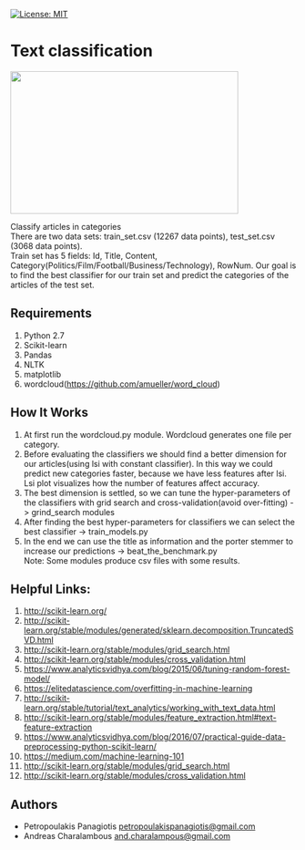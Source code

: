 [![License: MIT](https://img.shields.io/badge/License-MIT-yellow.svg)](https://opensource.org/licenses/MIT)
# Text classification
<img src="https://cdn-images-1.medium.com/max/640/1*ljCBykAJUnvaZcuPYwm4_A.png" width="400" height="250"> <br />

Classify articles in categories <br /> 
There are two data sets: train_set.csv (12267 data points), test_set.csv (3068 data points). <br />
Train set has 5 fields: Id, Title, Content, Category(Politics/Film/Football/Business/Technology), RowNum.
Our goal is to find the best classifier for our train set and predict the categories of the articles of the test set. 

## Requirements
1. Python 2.7
2. Scikit-learn
3. Pandas
4. NLTK
5. matplotlib
6. wordcloud(https://github.com/amueller/word_cloud)

## How It Works
1. At first run the wordcloud.py module. Wordcloud generates one file per category. 
2. Before evaluating the classifiers we should find a better dimension for our articles(using lsi with constant classifier). In this way we could predict new categories faster, because we have less features after lsi. Lsi plot visualizes how the number of features affect accuracy.
3. The best dimension is settled, so we can tune the hyper-parameters of the classifiers with grid search and cross-validation(avoid over-fitting) -> grind_search modules
4. After finding the best hyper-parameters for classifiers we can select the best classifier -> train_models.py 
5. In the end we can use the title as information and the porter stemmer to increase our predictions -> beat_the_benchmark.py <br />
Note: Some modules produce csv files with some results.

## Helpful Links: 
1. http://scikit-learn.org/
2. http://scikit-learn.org/stable/modules/generated/sklearn.decomposition.TruncatedSVD.html
3. http://scikit-learn.org/stable/modules/grid_search.html
4. http://scikit-learn.org/stable/modules/cross_validation.html
5. https://www.analyticsvidhya.com/blog/2015/06/tuning-random-forest-model/
6. https://elitedatascience.com/overfitting-in-machine-learning
7. http://scikit-learn.org/stable/tutorial/text_analytics/working_with_text_data.html
8. http://scikit-learn.org/stable/modules/feature_extraction.html#text-feature-extraction
9. https://www.analyticsvidhya.com/blog/2016/07/practical-guide-data-preprocessing-python-scikit-learn/
10. https://medium.com/machine-learning-101
11. http://scikit-learn.org/stable/modules/grid_search.html
12. http://scikit-learn.org/stable/modules/cross_validation.html

## Authors
* Petropoulakis Panagiotis petropoulakispanagiotis@gmail.com
* Andreas Charalambous and.charalampous@gmail.com
